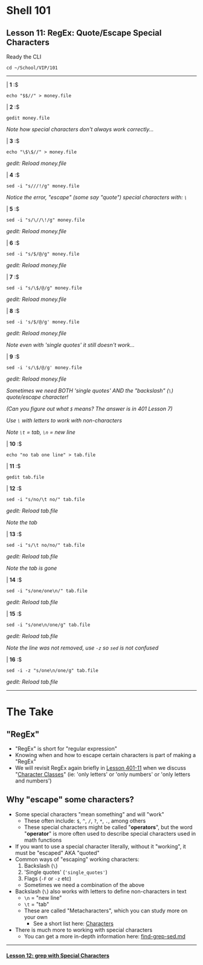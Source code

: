 # Shell 101
## Lesson 11: RegEx: Quote/Escape Special Characters

Ready the CLI

`cd ~/School/VIP/101`

___

| **1** :$

```console
echo "$$//" > money.file
```

| **2** :$

```console
gedit money.file
```

*Note how special characters don't always work correctly...*

| **3** :$

```console
echo "\$\$//" > money.file
```

*gedit: Reload money.file*

| **4** :$

```console
sed -i "s///!/g" money.file
```

*Notice the error, "escape" (some say "quote") special characters with: `\`*

| **5** :$

```console
sed -i "s/\//\!/g" money.file
```

*gedit: Reload money.file*

| **6** :$

```console
sed -i "s/$/@/g" money.file
```

*gedit: Reload money.file*

| **7** :$

```console
sed -i "s/\$/@/g" money.file
```

*gedit: Reload money.file*

| **8** :$

```console
sed -i 's/$/@/g' money.file
```

*gedit: Reload money.file*

*Note even with 'single quotes' it still doesn't work...*

| **9** :$

```console
sed -i 's/\$/@/g' money.file
```

*gedit: Reload money.file*

*Sometimes we need BOTH 'single quotes' AND the "backslash" (`\`) quote/escape character!*

*(Can you figure out what `$` means? The answer is in 401 Lesson 7)*

*Use `\` with letters to work with non-characters*

*Note `\t` = tab, `\n` = new line*

| **10** :$

```console
echo "no tab one line" > tab.file
```

| **11** :$

```console
gedit tab.file
```

| **12** :$

```console
sed -i "s/no/\t no/" tab.file
```

*gedit: Reload tab.file*

*Note the tab*

| **13** :$

```console
sed -i "s/\t no/no/" tab.file
```

*gedit: Reload tab.file*

*Note the tab is gone*

| **14** :$

```console
sed -i "s/one/one\n/" tab.file
```

*gedit: Reload tab.file*

| **15** :$

```console
sed -i "s/one\n/one/g" tab.file
```

*gedit: Reload tab.file*

*Note the line was not removed, use `-z` so `sed` is not confused*

| **16** :$

```console
sed -i -z "s/one\n/one/g" tab.file
```

*gedit: Reload tab.file*

___

# The Take

## "RegEx"
- "RegEx" is short for "regular expression"
- Knowing when and how to escape certain characters is part of making a "RegEx"
- We will revisit RegEx again briefly in [Lesson 401-11](https://github.com/inkVerb/vip/blob/master/401/Lesson-11.md) when we discuss "[Character Classes](https://github.com/inkVerb/vip/blob/master/Cheat-Sheets/Characters.md#Classes)" (ie: 'only letters' or 'only numbers' or 'only letters and numbers')

## Why "escape" some characters?
- Some special characters "mean something" and will "work"
  - These often include: `$`, `^`, `/`, `?`, `*`, `.`, among others
  - These special characters might be called "**operators**", but the word "**operator**" is more often used to describe special characters used in math functions
- If you want to use a special character literally, without it "working", it must be "escaped" AKA "quoted"
- Common ways of "escaping" working characters:
  1. Backslash (`\`)
  2. 'Single quotes' (`'single_quotes'`)
  3. Flags (`-F` or `-z` etc)
  - Sometimes we need a combination of the above
- Backslash (`\`) also works with letters to define non-characters in text
  - `\n` = "new line"
  - `\t` = "tab"
  - These are called "Metacharacters", which you can study more on your own
    - See a short list here: [Characters](https://github.com/inkVerb/vip/blob/master/Cheat-Sheets/Characters.md#RegEx-Metacharacters)
- There is much more to working with special characters
  - You can get a more in-depth information here: [find-grep-sed.md](https://github.com/inkVerb/VIP/blob/master/Cheat-Sheets/find-grep-sed.md)

___

#### [Lesson 12: grep with Special Characters](https://github.com/inkVerb/vip/blob/master/101/Lesson-12.md)
